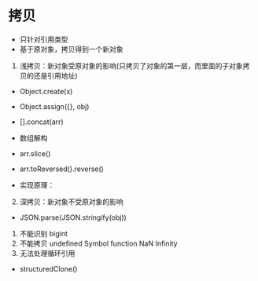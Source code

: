 # 拷贝
- 只针对引用类型
- 基于原对象，拷贝得到一个新对象

1. 浅拷贝：新对象受原对象的影响(只拷贝了对象的第一层，而里面的子对象拷贝的还是引用地址)
  - Object.create(x)
  - Object.assign({}, obj)
  - [].concat(arr)
  - 数组解构
  - arr.slice()
  - arr.toReversed().reverse()

  - 实现原理：



2. 深拷贝：新对象不受原对象的影响
 - JSON.parse(JSON.stringify(obj))
  1. 不能识别 bigint
  2. 不能拷贝 undefined  Symbol  function  NaN  Infinity 
  3. 无法处理循环引用

 - structuredClone()
 